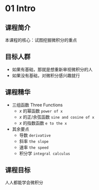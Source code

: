 # 01 Intro

## 课程简介

本课程的核心：试图挖掘微积分的重点

## 目标人群

- 如果有基础，那就是想重新审视微积分的人
- 如果没有基础，对微积分感兴趣就行

## 课程精华

- 三组函数 Three Functions
  - $x$ 的幂函数 `power of x`
  - $x$ 的正/余弦函数 `sine and cosine of x`
  - $x$ 的指数函数 `e to the x`
- 其余要点
  - 导数 `derivative`
  - 斜率 `the slope`
  - 速率 `the speed`
  - 积分学 `integral calculus`

## 课程目标

人人都能学会微积分
